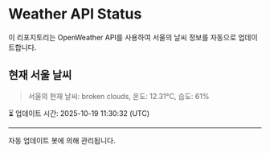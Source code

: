 
# Weather API Status

이 리포지토리는 OpenWeather API를 사용하여 서울의 날씨 정보를 자동으로 업데이트합니다.

## 현재 서울 날씨
> 서울의 현재 날씨: broken clouds, 온도: 12.31°C, 습도: 61%

⏳ 업데이트 시간: 2025-10-19 11:30:32 (UTC)

---
자동 업데이트 봇에 의해 관리됩니다.
